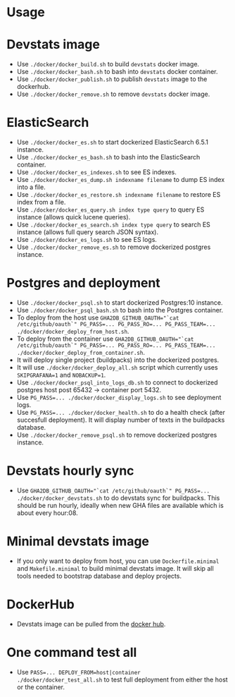 # Usage

# Devstats image

- Use `./docker/docker_build.sh` to build `devstats` docker image.
- Use `./docker/docker_bash.sh` to bash into `devstats` docker container.
- Use `./docker/docker_publish.sh` to publish `devstats` image to the dockerhub.
- Use `./docker/docker_remove.sh` to remove `devstats` docker image.

# ElasticSearch

- Use `./docker/docker_es.sh` to start dockerized ElasticSearch 6.5.1 instance.
- Use `./docker/docker_es_bash.sh` to bash into the ElasticSearch container.
- Use `./docker/docker_es_indexes.sh` to see ES indexes.
- Use `./docker/docker_es_dump.sh indexname filename` to dump ES index into a file.
- Use `./docker/docker_es_restore.sh indexname filename` to restore ES index from a file.
- Use `./docker/docker_es_query.sh index type query` to query ES instance (allows quick lucene queries).
- Use `./docker/docker_es_search.sh index type query` to search ES instance (allows full query search JSON syntax).
- Use `./docker/docker_es_logs.sh` to see ES logs.
- Use `./docker/docker_remove_es.sh` to remove dockerized postgres instance.


# Postgres and deployment

- Use `./docker/docker_psql.sh` to start dockerized Postgres:10 instance.
- Use `./docker/docker_psql_bash.sh` to bash into the Postgres container.
- To deploy from the host use `` GHA2DB_GITHUB_OAUTH="`cat /etc/github/oauth`" PG_PASS=... PG_PASS_RO=... PG_PASS_TEAM=... ./docker/docker_deploy_from_host.sh ``.
- To deploy from the container use `` GHA2DB_GITHUB_OAUTH="`cat /etc/github/oauth`" PG_PASS=... PG_PASS_RO=... PG_PASS_TEAM=... ./docker/docker_deploy_from_container.sh ``.
- It will deploy single project (buildpacks) into the dockerized postgres.
- It will use `./docker/docker_deploy_all.sh` script which currently uses `SKIPGRAFANA=1` and `NOBACKUP=1`.
- Use `./docker/docker_psql_into_logs_db.sh` to connect to dockerized postgres host post 65432 -> container port 5432.
- Use `PG_PASS=... ./docker/docker_display_logs.sh` to see deployment logs.
- Use `PG_PASS=... ./docker/docker_health.sh` to do a health check (after succesfull deployment). It will display number of texts in the buildpacks database.
- Use `./docker/docker_remove_psql.sh` to remove dockerized postgres instance.


# Devstats hourly sync

- Use `` GHA2DB_GITHUB_OAUTH="`cat /etc/github/oauth`" PG_PASS=... ./docker/docker_devstats.sh `` to do devstats sync for buildpacks. This should be run hourly, ideally when new GHA files are available which is about every hour:08.


# Minimal devstats image

- If you only want to deploy from host, you can use `Dockerfile.minimal` and `Makefile.minimal` to build minimal devstats image. It will skip all tools needed to bootstrap database and deploy projects.


# DockerHub

- Devstats image can be pulled from the [docker hub](https://hub.docker.com/r/lukaszgryglicki/devstats/).


# One command test all

- Use `PASS=... DEPLOY_FROM=host|container ./docker/docker_test_all.sh` to test full deployment from either the host or the container.


